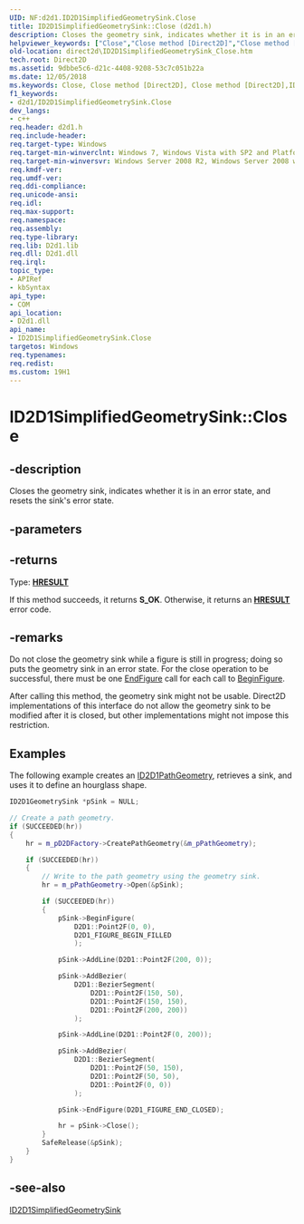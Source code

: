 ```yaml
---
UID: NF:d2d1.ID2D1SimplifiedGeometrySink.Close
title: ID2D1SimplifiedGeometrySink::Close (d2d1.h)
description: Closes the geometry sink, indicates whether it is in an error state, and resets the sink's error state.helpviewer_keywords: ["Close","Close method [Direct2D]","Close method [Direct2D]","ID2D1SimplifiedGeometrySink interface","ID2D1SimplifiedGeometrySink interface [Direct2D]","Close method","ID2D1SimplifiedGeometrySink.Close","ID2D1SimplifiedGeometrySink::Close","d2d1/ID2D1SimplifiedGeometrySink::Close","direct2d.ID2D1SimplifiedGeometrySink_Close"]
old-location: direct2d\ID2D1SimplifiedGeometrySink_Close.htm
tech.root: Direct2D
ms.assetid: 9dbbe5c6-d21c-4408-9208-53c7c051b22a
ms.date: 12/05/2018
ms.keywords: Close, Close method [Direct2D], Close method [Direct2D],ID2D1SimplifiedGeometrySink interface, ID2D1SimplifiedGeometrySink interface [Direct2D],Close method, ID2D1SimplifiedGeometrySink.Close, ID2D1SimplifiedGeometrySink::Close, d2d1/ID2D1SimplifiedGeometrySink::Close, direct2d.ID2D1SimplifiedGeometrySink_Close
f1_keywords:
- d2d1/ID2D1SimplifiedGeometrySink.Close
dev_langs:
- c++
req.header: d2d1.h
req.include-header: 
req.target-type: Windows
req.target-min-winverclnt: Windows 7, Windows Vista with SP2 and Platform Update for Windows Vista [desktop apps \| UWP apps]
req.target-min-winversvr: Windows Server 2008 R2, Windows Server 2008 with SP2 and Platform Update for Windows Server 2008 [desktop apps \| UWP apps]
req.kmdf-ver: 
req.umdf-ver: 
req.ddi-compliance: 
req.unicode-ansi: 
req.idl: 
req.max-support: 
req.namespace: 
req.assembly: 
req.type-library: 
req.lib: D2d1.lib
req.dll: D2d1.dll
req.irql: 
topic_type:
- APIRef
- kbSyntax
api_type:
- COM
api_location:
- D2d1.dll
api_name:
- ID2D1SimplifiedGeometrySink.Close
targetos: Windows
req.typenames: 
req.redist: 
ms.custom: 19H1
---
```


# ID2D1SimplifiedGeometrySink::Close


## -description


Closes the geometry sink, indicates whether it is in an error state, and resets the sink's error state.


## -parameters






## -returns



Type: <b><a href="/windows/win32/com/structure-of-com-error-codes">HRESULT</a></b>

If this method succeeds, it returns <b xmlns:loc="http://microsoft.com/wdcml/l10n">S_OK</b>. Otherwise, it returns an [**HRESULT**](/windows/desktop/com/structure-of-com-error-codes) error code.




## -remarks



Do not close the geometry sink while a figure is still in progress; doing so puts the geometry sink in an error state. For the close operation to be successful, there must be one <a href="/windows/win32/api/d2d1/nf-d2d1-id2d1simplifiedgeometrysink-endfigure">EndFigure</a> call for each call to <a href="/windows/win32/api/d2d1/nf-d2d1-id2d1simplifiedgeometrysink-beginfigure">BeginFigure</a>.

After calling this method, the geometry sink might not be usable. Direct2D implementations of this interface do not allow the geometry sink to be modified after it is closed, but other implementations might not impose this restriction.


## Examples

The following example creates an <a href="/windows/win32/api/d2d1/nn-d2d1-id2d1pathgeometry">ID2D1PathGeometry</a>, retrieves a sink, and uses it to define an hourglass shape. 


```cpp
ID2D1GeometrySink *pSink = NULL;


```

```cpp
// Create a path geometry.
if (SUCCEEDED(hr))
{
    hr = m_pD2DFactory->CreatePathGeometry(&m_pPathGeometry);

    if (SUCCEEDED(hr))
    {
        // Write to the path geometry using the geometry sink.
        hr = m_pPathGeometry->Open(&pSink);

        if (SUCCEEDED(hr))
        {
            pSink->BeginFigure(
                D2D1::Point2F(0, 0),
                D2D1_FIGURE_BEGIN_FILLED
                );

            pSink->AddLine(D2D1::Point2F(200, 0));

            pSink->AddBezier(
                D2D1::BezierSegment(
                    D2D1::Point2F(150, 50),
                    D2D1::Point2F(150, 150),
                    D2D1::Point2F(200, 200))
                );

            pSink->AddLine(D2D1::Point2F(0, 200));

            pSink->AddBezier(
                D2D1::BezierSegment(
                    D2D1::Point2F(50, 150),
                    D2D1::Point2F(50, 50),
                    D2D1::Point2F(0, 0))
                );

            pSink->EndFigure(D2D1_FIGURE_END_CLOSED);

            hr = pSink->Close();
        }
        SafeRelease(&pSink);
    }
}

```





## -see-also




<a href="/windows/win32/api/d2d1/nn-d2d1-id2d1simplifiedgeometrysink">ID2D1SimplifiedGeometrySink</a>
 

 

